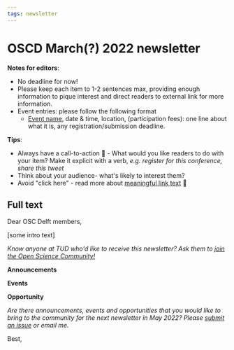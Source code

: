 ```yaml
---
tags: newsletter
---
```


# OSCD March(?) 2022 newsletter

**Notes for editors**: 
- No deadline for now!
- Please keep each item to 1-2 sentences max, providing enough information to pique interest and direct readers to external link for more information. 
- Event entries: please follow the following format
    -  [Event name](eventlink), date & time, location, (participation fees): one line about what it is, any registration/submission deadline.

**Tips**:
- Always have a call-to-action :loudspeaker: - What would you like readers to do with your item? Make it explicit with a verb, *e.g. register for this conference, share this tweet*
- Think about your audience- what's likely to interest them? 
- Avoid "click here" - read more about [meaningful link text](https://accessibility.princeton.edu/how/content/links) :link:

## Full text

Dear OSC Delft members,

[some intro text]

*Know anyone at TUD who'd like to receive this newsletter? Ask them to [join the Open Science Community!](https://osc-delft.github.io)*

**Announcements**

**Events**

**Opportunity**

*Are there announcements, events and opportunities that you would like to bring to the community for the next newsletter in May 2022? Please [submit an issue](https://github.com/osc-delft/newsletters/issues) or email me.*

Best,


